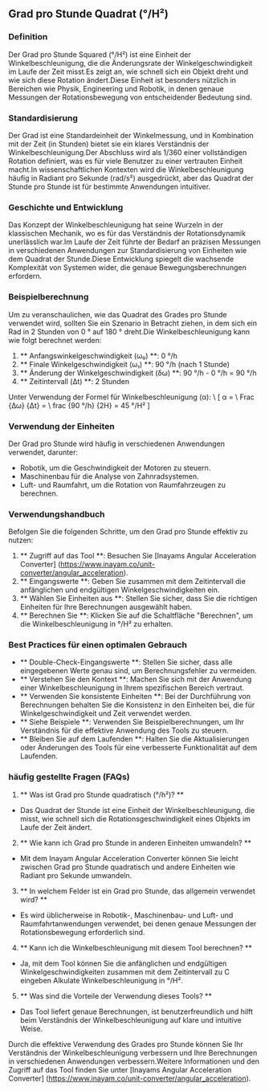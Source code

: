 ## Grad pro Stunde Quadrat (°/H²)

### Definition
Der Grad pro Stunde Squared (°/H²) ist eine Einheit der Winkelbeschleunigung, die die Änderungsrate der Winkelgeschwindigkeit im Laufe der Zeit misst.Es zeigt an, wie schnell sich ein Objekt dreht und wie sich diese Rotation ändert.Diese Einheit ist besonders nützlich in Bereichen wie Physik, Engineering und Robotik, in denen genaue Messungen der Rotationsbewegung von entscheidender Bedeutung sind.

### Standardisierung
Der Grad ist eine Standardeinheit der Winkelmessung, und in Kombination mit der Zeit (in Stunden) bietet sie ein klares Verständnis der Winkelbeschleunigung.Der Abschluss wird als 1/360 einer vollständigen Rotation definiert, was es für viele Benutzer zu einer vertrauten Einheit macht.In wissenschaftlichen Kontexten wird die Winkelbeschleunigung häufig in Radiant pro Sekunde (rad/s²) ausgedrückt, aber das Quadrat der Stunde pro Stunde ist für bestimmte Anwendungen intuitiver.

### Geschichte und Entwicklung
Das Konzept der Winkelbeschleunigung hat seine Wurzeln in der klassischen Mechanik, wo es für das Verständnis der Rotationsdynamik unerlässlich war.Im Laufe der Zeit führte der Bedarf an präzisen Messungen in verschiedenen Anwendungen zur Standardisierung von Einheiten wie dem Quadrat der Stunde.Diese Entwicklung spiegelt die wachsende Komplexität von Systemen wider, die genaue Bewegungsberechnungen erfordern.

### Beispielberechnung
Um zu veranschaulichen, wie das Quadrat des Grades pro Stunde verwendet wird, sollten Sie ein Szenario in Betracht ziehen, in dem sich ein Rad in 2 Stunden von 0 ° auf 180 ° dreht.Die Winkelbeschleunigung kann wie folgt berechnet werden:

1. ** Anfangswinkelgeschwindigkeit (ω₀) **: 0 °/h
2. ** Finale Winkelgeschwindigkeit (ω₁) **: 90 °/h (nach 1 Stunde)
3. ** Änderung der Winkelgeschwindigkeit (δω) **: 90 °/h - 0 °/h = 90 °/h
4. ** Zeitintervall (Δt) **: 2 Stunden

Unter Verwendung der Formel für Winkelbeschleunigung (α):
\ [
α = \ Frac {Δω} {Δt} = \ frac {90 °/h} {2H} = 45 °/H²
\]

### Verwendung der Einheiten
Der Grad pro Stunde wird häufig in verschiedenen Anwendungen verwendet, darunter:
- Robotik, um die Geschwindigkeit der Motoren zu steuern.
- Maschinenbau für die Analyse von Zahnradsystemen.
- Luft- und Raumfahrt, um die Rotation von Raumfahrzeugen zu berechnen.

### Verwendungshandbuch
Befolgen Sie die folgenden Schritte, um den Grad pro Stunde effektiv zu nutzen:
1. ** Zugriff auf das Tool **: Besuchen Sie [Inayams Angular Acceleration Converter] (https://www.inayam.co/unit-converter/angular_acceleration).
2. ** Eingangswerte **: Geben Sie zusammen mit dem Zeitintervall die anfänglichen und endgültigen Winkelgeschwindigkeiten ein.
3. ** Wählen Sie Einheiten aus **: Stellen Sie sicher, dass Sie die richtigen Einheiten für Ihre Berechnungen ausgewählt haben.
4. ** Berechnen Sie **: Klicken Sie auf die Schaltfläche "Berechnen", um die Winkelbeschleunigung in °/H² zu erhalten.

### Best Practices für einen optimalen Gebrauch
- ** Double-Check-Eingangswerte **: Stellen Sie sicher, dass alle eingegebenen Werte genau sind, um Berechnungsfehler zu vermeiden.
- ** Verstehen Sie den Kontext **: Machen Sie sich mit der Anwendung einer Winkelbeschleunigung in Ihrem spezifischen Bereich vertraut.
- ** Verwenden Sie konsistente Einheiten **: Bei der Durchführung von Berechnungen behalten Sie die Konsistenz in den Einheiten bei, die für Winkelgeschwindigkeit und Zeit verwendet werden.
- ** Siehe Beispiele **: Verwenden Sie Beispielberechnungen, um Ihr Verständnis für die effektive Anwendung des Tools zu steuern.
- ** Bleiben Sie auf dem Laufenden **: Halten Sie die Aktualisierungen oder Änderungen des Tools für eine verbesserte Funktionalität auf dem Laufenden.

### häufig gestellte Fragen (FAQs)

1. ** Was ist Grad pro Stunde quadratisch (°/h²)? **
- Das Quadrat der Stunde ist eine Einheit der Winkelbeschleunigung, die misst, wie schnell sich die Rotationsgeschwindigkeit eines Objekts im Laufe der Zeit ändert.

2. ** Wie kann ich Grad pro Stunde in anderen Einheiten umwandeln? **
- Mit dem Inayam Angular Acceleration Converter können Sie leicht zwischen Grad pro Stunde quadratisch und andere Einheiten wie Radiant pro Sekunde umwandeln.

3. ** In welchem ​​Felder ist ein Grad pro Stunde, das allgemein verwendet wird? **
- Es wird üblicherweise in Robotik-, Maschinenbau- und Luft- und Raumfahrtanwendungen verwendet, bei denen genaue Messungen der Rotationsbewegung erforderlich sind.

4. ** Kann ich die Winkelbeschleunigung mit diesem Tool berechnen? **
- Ja, mit dem Tool können Sie die anfänglichen und endgültigen Winkelgeschwindigkeiten zusammen mit dem Zeitintervall zu C eingeben Alkulate Winkelbeschleunigung in °/H².

5. ** Was sind die Vorteile der Verwendung dieses Tools? **
- Das Tool liefert genaue Berechnungen, ist benutzerfreundlich und hilft beim Verständnis der Winkelbeschleunigung auf klare und intuitive Weise.

Durch die effektive Verwendung des Grades pro Stunde können Sie Ihr Verständnis der Winkelbeschleunigung verbessern und Ihre Berechnungen in verschiedenen Anwendungen verbessern.Weitere Informationen und den Zugriff auf das Tool finden Sie unter [Inayams Angular Acceleration Converter] (https://www.inayam.co/unit-converter/angular_acceleration).